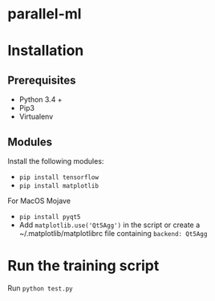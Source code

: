 # parallel-ml

# Installation

## Prerequisites
- Python 3.4 +
- Pip3
- Virtualenv

## Modules
Install the following modules:
- `pip install tensorflow`
- `pip install matplotlib`

For MacOS Mojave
- `pip install pyqt5`
- Add ``matplotlib.use('Qt5Agg')`` in the script or create a ~/.matplotlib/matplotlibrc file containing ``backend: Qt5Agg``

# Run the training script
Run `python test.py`

